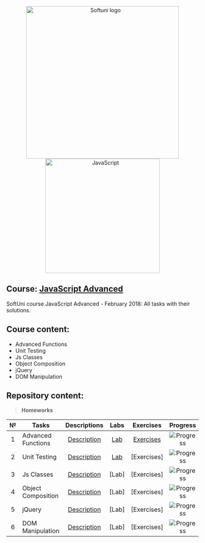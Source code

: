 <p align="center">
	<a href="https://softuni.bg/"><img src="https://www.jobs.bg/assets/logo/2017-09-01/b_6e048c01c340d967f2a6e540e9825d46.png" alt="Softuni logo" width="400" align="center"></a>
	<a href="https://www.javascript.com/"><img src="https://upload.wikimedia.org/wikipedia/commons/thumb/9/99/Unofficial_JavaScript_logo_2.svg/512px-Unofficial_JavaScript_logo_2.svg.png" alt="JavaScript" width="300" align="center"></a>
<p>

## Course: [JavaScript Advanced](https://softuni.bg/trainings/2248/js-advanced-february-2019)
SoftUni course JavaScript Advanced - February 2018: All tasks with their solutions.

## Course content:
- Advanced Functions
- Unit Testing
- Js Classes
- Object Composition
- jQuery
- DOM Manipulation

## Repository content:

> **Homeworks**

№   |Tasks							|Descriptions																							| Labs																										| Exercises																													|Progress																													
:--:|-------------------------------|:-----------------------------------------------------------------------------------------------------:|:---------------------------------------------------------------------------------------------------------:|:-------------------------------------------------------------------------------------------------------------------------:|:-------------:
1	|Advanced Functions				|[Description](https://github.com/dobroslav-atanasov/JavaScript-Advanced/tree/master/Resources)			|[Lab](https://github.com/dobroslav-atanasov/JavaScript-Advanced/tree/master/01.AdvancedFunctions-Lab)		|[Exercises](https://github.com/dobroslav-atanasov/JavaScript-Advanced/tree/master/02.AdvancedFunctions-Exercises)			|![Progress](http://progressed.io/bar/100?title=completed)
2	|Unit Testing					|[Description](https://github.com/dobroslav-atanasov/JavaScript-Advanced/tree/master/Resources)			|[Lab](https://github.com/dobroslav-atanasov/JavaScript-Advanced/tree/master/03.UnitTesting-Lab)			|[Exercises]			|![Progress](http://progressed.io/bar/50)
3	|Js Classes						|[Description](https://github.com/dobroslav-atanasov/JavaScript-Advanced/tree/master/Resources)			|[Lab]					|[Exercises]			|![Progress](http://progressed.io/bar/0)
4	|Object Composition				|[Description](https://github.com/dobroslav-atanasov/JavaScript-Advanced/tree/master/Resources)			|[Lab]					|[Exercises]			|![Progress](http://progressed.io/bar/0)
5	|jQuery							|[Description](https://github.com/dobroslav-atanasov/JavaScript-Advanced/tree/master/Resources)			|[Lab]					|[Exercises]			|![Progress](http://progressed.io/bar/0)
6	|DOM Manipulation				|[Description](https://github.com/dobroslav-atanasov/JavaScript-Advanced/tree/master/Resources)			|[Lab]					|[Exercises]			|![Progress](http://progressed.io/bar/0)